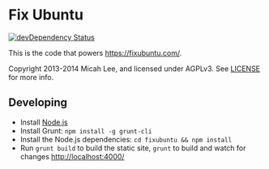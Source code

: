 # Fix Ubuntu

[![devDependency Status](https://david-dm.org/micahflee/fixubuntu/dev-status.svg)](https://david-dm.org/micahflee/fixubuntu#info=devDependencies)

This is the code that powers <https://fixubuntu.com/>.

Copyright 2013-2014 Micah Lee, and licensed under AGPLv3. See [LICENSE](/LICENSE) for more info.


## Developing

* Install [Node.js](http://nodejs.org/download/)
* Install Grunt: `npm install -g grunt-cli`
* Install the Node.js dependencies: `cd fixubuntu && npm install`
* Run `grunt build` to build the static site,
  `grunt` to build and watch for changes [http://localhost:4000/](http://localhost:4000/)
